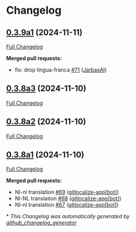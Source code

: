 # Changelog

## [0.3.9a1](https://github.com/OpenVoiceOS/skill-ovos-date-time/tree/0.3.9a1) (2024-11-11)

[Full Changelog](https://github.com/OpenVoiceOS/skill-ovos-date-time/compare/0.3.8a3...0.3.9a1)

**Merged pull requests:**

- fix: drop lingua-franca [\#71](https://github.com/OpenVoiceOS/skill-ovos-date-time/pull/71) ([JarbasAl](https://github.com/JarbasAl))

## [0.3.8a3](https://github.com/OpenVoiceOS/skill-ovos-date-time/tree/0.3.8a3) (2024-11-10)

[Full Changelog](https://github.com/OpenVoiceOS/skill-ovos-date-time/compare/0.3.8a2...0.3.8a3)

## [0.3.8a2](https://github.com/OpenVoiceOS/skill-ovos-date-time/tree/0.3.8a2) (2024-11-10)

[Full Changelog](https://github.com/OpenVoiceOS/skill-ovos-date-time/compare/0.3.8a1...0.3.8a2)

## [0.3.8a1](https://github.com/OpenVoiceOS/skill-ovos-date-time/tree/0.3.8a1) (2024-11-10)

[Full Changelog](https://github.com/OpenVoiceOS/skill-ovos-date-time/compare/0.3.7...0.3.8a1)

**Merged pull requests:**

- Nl-nl translation [\#69](https://github.com/OpenVoiceOS/skill-ovos-date-time/pull/69) ([gitlocalize-app[bot]](https://github.com/apps/gitlocalize-app))
- Nl-NL translation [\#68](https://github.com/OpenVoiceOS/skill-ovos-date-time/pull/68) ([gitlocalize-app[bot]](https://github.com/apps/gitlocalize-app))
- Nl-nl translation [\#67](https://github.com/OpenVoiceOS/skill-ovos-date-time/pull/67) ([gitlocalize-app[bot]](https://github.com/apps/gitlocalize-app))



\* *This Changelog was automatically generated by [github_changelog_generator](https://github.com/github-changelog-generator/github-changelog-generator)*
